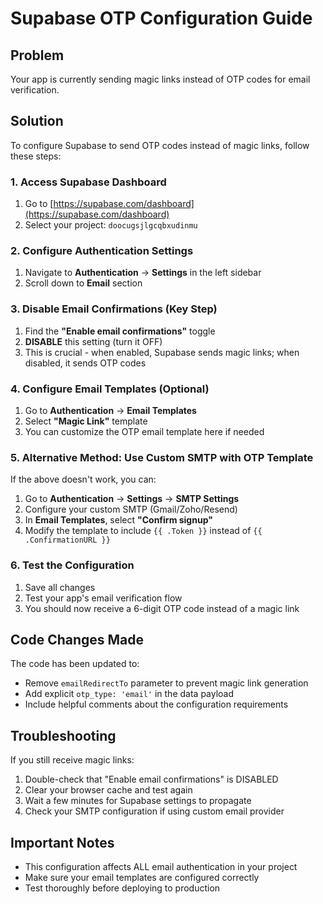 # Supabase OTP Configuration Guide

## Problem
Your app is currently sending magic links instead of OTP codes for email verification.

## Solution
To configure Supabase to send OTP codes instead of magic links, follow these steps:

### 1. Access Supabase Dashboard
1. Go to [https://supabase.com/dashboard](https://supabase.com/dashboard)
2. Select your project: `doocugsjlgcqbxudinmu`

### 2. Configure Authentication Settings
1. Navigate to **Authentication** → **Settings** in the left sidebar
2. Scroll down to **Email** section

### 3. Disable Email Confirmations (Key Step)
1. Find the **"Enable email confirmations"** toggle
2. **DISABLE** this setting (turn it OFF)
3. This is crucial - when enabled, Supabase sends magic links; when disabled, it sends OTP codes

### 4. Configure Email Templates (Optional)
1. Go to **Authentication** → **Email Templates**
2. Select **"Magic Link"** template
3. You can customize the OTP email template here if needed

### 5. Alternative Method: Use Custom SMTP with OTP Template
If the above doesn't work, you can:
1. Go to **Authentication** → **Settings** → **SMTP Settings**
2. Configure your custom SMTP (Gmail/Zoho/Resend)
3. In **Email Templates**, select **"Confirm signup"** 
4. Modify the template to include `{{ .Token }}` instead of `{{ .ConfirmationURL }}`

### 6. Test the Configuration
1. Save all changes
2. Test your app's email verification flow
3. You should now receive a 6-digit OTP code instead of a magic link

## Code Changes Made
The code has been updated to:
- Remove `emailRedirectTo` parameter to prevent magic link generation
- Add explicit `otp_type: 'email'` in the data payload
- Include helpful comments about the configuration requirements

## Troubleshooting
If you still receive magic links:
1. Double-check that "Enable email confirmations" is DISABLED
2. Clear your browser cache and test again
3. Wait a few minutes for Supabase settings to propagate
4. Check your SMTP configuration if using custom email provider

## Important Notes
- This configuration affects ALL email authentication in your project
- Make sure your email templates are configured correctly
- Test thoroughly before deploying to production
